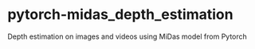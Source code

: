 # pytorch-midas_depth_estimation
Depth estimation on images and videos using MiDas model from Pytorch

